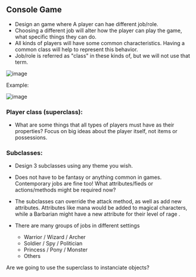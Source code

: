 ## Console Game

* Design an game where A player can hae different job/role.
* Choosing a different job will alter how the player can play the game, what specific things they can do.
* All kinds of players will have some common characteristics. Having a common class will help to represent this behavior.
* Job/role is referred as "class" in these kinds of, but we will not use that term.

![image](https://github.com/novillo-cs/apcsa_material/assets/123229891/53bbe3cd-604e-464c-88a3-eb37a78af754)

Example:

![image](https://github.com/novillo-cs/apcsa_material/assets/123229891/e13f82b2-85d9-481e-bd8d-242bb9a30035)

### Player class (superclass):
* What are some things that all types of players must have as their properties? Focus on big ideas about the player itself, not items or possessions. 

### Subclasses:

* Design 3 subclasses using any theme you wish.

* Does not have to be fantasy or anything common in games. Contemporary jobs are fine too! What attributes/fieds or actions/methods might be required now?

* The subclasses can override the attack method, as well as add new attributes. Attributes like mana would be added to magical characters, while a Barbarian might have a new attribute for their level of rage .

* There are many groups of jobs in different settings

    * Warrior / Wizard / Archer
    * Soldier / Spy / Politician
    * Princess / Pony / Monster
    * Others
 
Are we going to use the superclass to instanciate objects?

